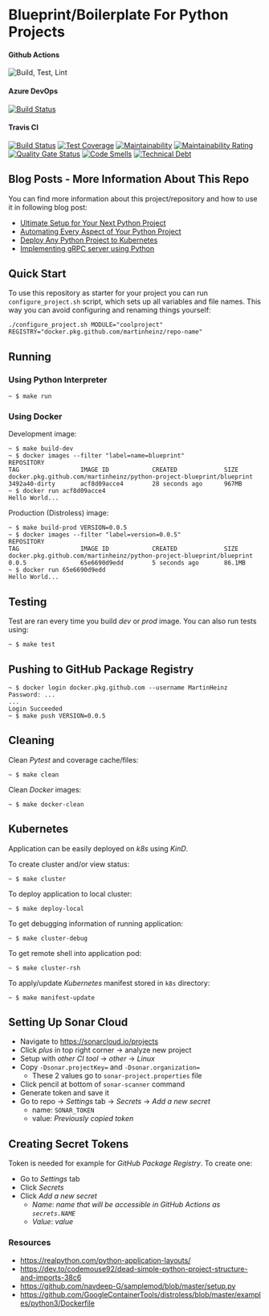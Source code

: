 # Blueprint/Boilerplate For Python Projects

#### Github Actions
![Build, Test, Lint](https://github.com/govindarajanv/python-template/workflows/Build,%20Test,%20Lint/badge.svg)
#### Azure DevOps
[![Build Status](https://dev.azure.com/govindarajanv/Govind-Pipelines/_apis/build/status/govindarajanv.python-template?branchName=master)](https://dev.azure.com/govindarajanv/Govind-Pipelines/_build/latest?definitionId=2&branchName=master)
#### Travis CI
[![Build Status](https://travis-ci.org/govindarajanv/python-template.svg?branch=master)](https://travis-ci.org/govindarajanv/python-template)
[![Test Coverage](https://api.codeclimate.com/v1/badges/886e337e84b79b1fb25e/test_coverage)](https://codeclimate.com/github/govindarajanv/python-template/test_coverage)
[![Maintainability](https://api.codeclimate.com/v1/badges/886e337e84b79b1fb25e/maintainability)](https://codeclimate.com/github/govindarajanv/python-template/maintainability)
[![Maintainability Rating](https://sonarcloud.io/api/project_badges/measure?project=govindarajanv_python-project-blueprint&metric=sqale_rating)](https://sonarcloud.io/dashboard?id=govindarajanv_python-project-blueprint)
[![Quality Gate Status](https://sonarcloud.io/api/project_badges/measure?project=govindarajanv_python-project-blueprint&metric=alert_status)](https://sonarcloud.io/dashboard?id=govindarajanv_python-project-blueprint)
[![Code Smells](https://sonarcloud.io/api/project_badges/measure?project=govindarajanv_python-project-blueprint&metric=code_smells)](https://sonarcloud.io/dashboard?id=govindarajanv_python-project-blueprint)
[![Technical Debt](https://sonarcloud.io/api/project_badges/measure?project=govindarajanv_python-project-blueprint&metric=sqale_index)](https://sonarcloud.io/dashboard?id=govindarajanv_python-project-blueprint)

## Blog Posts - More Information About This Repo

You can find more information about this project/repository and how to use it in following blog post:

- [Ultimate Setup for Your Next Python Project](https://towardsdatascience.com/ultimate-setup-for-your-next-python-project-179bda8a7c2c)
- [Automating Every Aspect of Your Python Project](https://towardsdatascience.com/automating-every-aspect-of-your-python-project-6517336af9da)
- [Deploy Any Python Project to Kubernetes](https://towardsdatascience.com/deploy-any-python-project-to-kubernetes-2c6ad4d41f14)
- [Implementing gRPC server using Python](https://towardsdatascience.com/implementing-grpc-server-using-python-9dc42e8daea0)

## Quick Start
To use this repository as starter for your project you can run `configure_project.sh` script, which sets up all variables and file names. This way you can avoid configuring and renaming things yourself:

```shell
./configure_project.sh MODULE="coolproject" REGISTRY="docker.pkg.github.com/martinheinz/repo-name"
```

## Running

### Using Python Interpreter
```shell
~ $ make run
```

### Using Docker

Development image:
```console
~ $ make build-dev
~ $ docker images --filter "label=name=blueprint"
REPOSITORY                                                             TAG                 IMAGE ID            CREATED             SIZE
docker.pkg.github.com/martinheinz/python-project-blueprint/blueprint   3492a40-dirty       acf8d09acce4        28 seconds ago      967MB
~ $ docker run acf8d09acce4
Hello World...
```

Production (Distroless) image:
```console
~ $ make build-prod VERSION=0.0.5
~ $ docker images --filter "label=version=0.0.5"
REPOSITORY                                                             TAG                 IMAGE ID            CREATED             SIZE
docker.pkg.github.com/martinheinz/python-project-blueprint/blueprint   0.0.5               65e6690d9edd        5 seconds ago       86.1MB
~ $ docker run 65e6690d9edd
Hello World...
```

## Testing

Test are ran every time you build _dev_ or _prod_ image. You can also run tests using:

```console
~ $ make test
```

## Pushing to GitHub Package Registry

```console
~ $ docker login docker.pkg.github.com --username MartinHeinz
Password: ...
...
Login Succeeded
~ $ make push VERSION=0.0.5
```

## Cleaning

Clean _Pytest_ and coverage cache/files:

```console
~ $ make clean
```

Clean _Docker_ images:

```console
~ $ make docker-clean
```

## Kubernetes

Application can be easily deployed on _k8s_ using _KinD_.

To create cluster and/or view status:

```console
~ $ make cluster
```

To deploy application to local cluster:

```console
~ $ make deploy-local
```

To get debugging information of running application:

```console
~ $ make cluster-debug
```

To get remote shell into application pod:

```console
~ $ make cluster-rsh
```

To apply/update _Kubernetes_ manifest stored in `k8s` directory:

```console
~ $ make manifest-update
```

## Setting Up Sonar Cloud
- Navigate to <https://sonarcloud.io/projects>
- Click _plus_ in top right corner -> analyze new project
- Setup with _other CI tool_ -> _other_ -> _Linux_
- Copy `-Dsonar.projectKey=` and `-Dsonar.organization=`
    - These 2 values go to `sonar-project.properties` file
- Click pencil at bottom of `sonar-scanner` command
- Generate token and save it
- Go to repo -> _Settings_ tab -> _Secrets_ -> _Add a new secret_
    - name: `SONAR_TOKEN`
    - value: _Previously copied token_
    
## Creating Secret Tokens
Token is needed for example for _GitHub Package Registry_. To create one:

- Go to _Settings_ tab
- Click _Secrets_
- Click _Add a new secret_
    - _Name_: _name that will be accessible in GitHub Actions as `secrets.NAME`_
    - _Value_: _value_

### Resources
- <https://realpython.com/python-application-layouts/>
- <https://dev.to/codemouse92/dead-simple-python-project-structure-and-imports-38c6>
- <https://github.com/navdeep-G/samplemod/blob/master/setup.py>
- <https://github.com/GoogleContainerTools/distroless/blob/master/examples/python3/Dockerfile>
